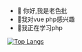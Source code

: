 - 👋 你好,我是老色批
- 👀我对vue php感兴趣
- 🌱我正在学习php

[![Top Langs](https://github-readme-stats.vercel.app/api/top-langs/?username=anuraghazra&hide=javascript,html)](https://github.com/anuraghazra/github-readme-stats)



<!---
majianlong123/majianlong123 is a ✨ special ✨ repository because its `README.md` (this file) appears on your GitHub profile.
You can click the Preview link to take a look at your changes.
--->
